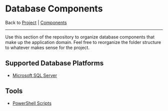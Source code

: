 # Database Components

Back to [Project](../../README.md) | [Components](../README.md)

---

Use this section of the repository to organize database components that make up the application domain. Feel free to reorganize the folder structure to whatever makes sense for the project.

## Supported Database Platforms

- [Microsoft SQL Server](mssql/README.md)

## Tools

- [PowerShell Scripts](pshell/README.md)